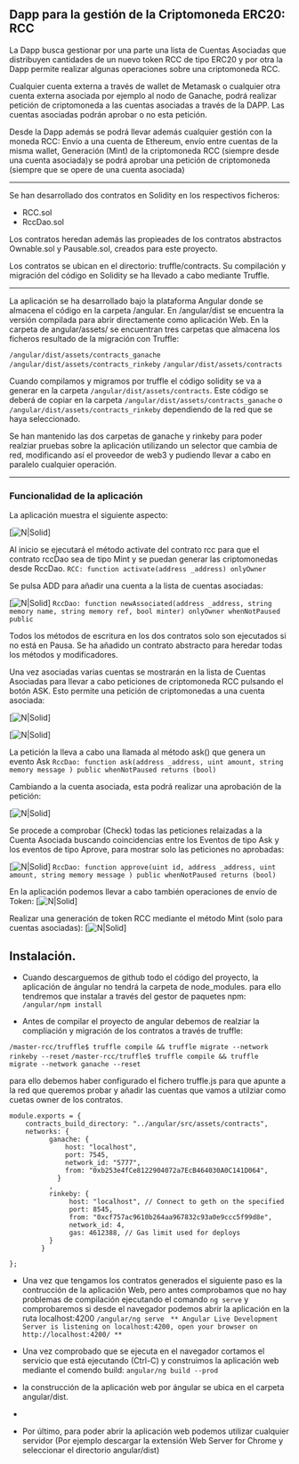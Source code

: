 ## Dapp para la gestión de la Criptomoneda ERC20: RCC

La Dapp busca gestionar por una parte una lista de Cuentas Asociadas que distribuyen cantidades de un nuevo token RCC de tipo ERC20 y por otra la Dapp permite realizar algunas operaciones sobre una criptomoneda RCC. 

Cualquier cuenta externa a través de wallet de Metamask o cualquier otra cuenta externa asociada por ejemplo al nodo de Ganache, podrá realizar petición de criptomoneda a las cuentas asociadas a través de la DAPP. Las cuentas asociadas podrán aprobar o no esta petición.

Desde la Dapp además se podrá llevar además cualquier gestión con la moneda RCC: Envío a una cuenta de Ethereum, envío entre cuentas de la misma wallet, Generación (Mint) de la criptomoneda RCC (siempre desde una cuenta asociada)y se podrá aprobar una petición de criptomoneda (siempre que se opere de una cuenta asociada)

------
Se han desarrollado dos contratos en Solidity en los respectivos ficheros:
- RCC.sol
- RccDao.sol

Los contratos heredan además las propieades de los contratos abstractos Ownable.sol y Pausable.sol, creados para este proyecto.

Los contratos se ubican en el directorio: truffle/contracts. Su compilación y migración del código en Solidity se ha llevado a cabo mediante Truffle.


----

La aplicación se ha desarrollado bajo la plataforma Angular donde se almacena el código en la carpeta /angular. En /angular/dist se encuentra la versión compilada para abrir directamente como aplicación Web. En la carpeta de angular/assets/ se encuentran tres carpetas que almacena los ficheros resultado de la migración con Truffle:

  `/angular/dist/assets/contracts_ganache`  
  `/angular/dist/assets/contracts_rinkeby`
  `/angular/dist/assets/contracts`

Cuando compilamos y migramos por truffle el código solidity se va a generar en la carpeta `/angular/dist/assets/contracts`. Este código se deberá de copiar en la carpeta `/angular/dist/assets/contracts_ganache` o `/angular/dist/assets/contracts_rinkeby` dependiendo de la red que se haya seleccionado.

Se han mantenido las dos carpetas de ganache y rinkeby para poder realziar pruebas sobre la aplicación utilizando un selector que cambia de red, modificando así el proveedor de web3 y pudiendo llevar a cabo en paralelo cualquier operación.


-----

### Funcionalidad de la aplicación

La aplicación muestra el siguiente aspecto:

[![N|Solid](https://github.com/cesar-casasola/masteruah-dd2-pec1/blob/master/images/Inicio.png)]

Al inicio se ejecutará el método activate del contrato rcc para que el contrato rccDao sea de tipo Mint y se puedan generar las criptomonedas desde RccDao.
`RCC: function activate(address _address) onlyOwner`

Se pulsa ADD para añadir una cuenta a la lista de cuentas asociadas:

[![N|Solid](https://github.com/cesar-casasola/masteruah-dd2-pec1/blob/master/images/Nuevo_asociado.png)]
`RccDao: function newAssociated(address _address, string memory name, string memory ref, bool minter) onlyOwner whenNotPaused public`

Todos los métodos de escritura en los dos contratos solo son ejecutados si no está en Pausa. Se ha añadido un contrato abstracto para heredar todas los métodos y modificadores.

Una vez asociadas varias cuentas se mostrarán en la lista de Cuentas Asociadas para llevar a cabo peticiones de criptomoneda RCC pulsando el botón ASK. Esto permite una petición de criptomonedas a una cuenta asociada:

[![N|Solid](https://github.com/cesar-casasola/masteruah-dd2-pec1/blob/master/images/Nuevo_asociado_creado.png)]

[![N|Solid](https://github.com/cesar-casasola/masteruah-dd2-pec1/blob/master/images/Peticion_RCC.png)]

La petición la lleva a cabo una llamada al método ask() que genera un evento Ask
`RccDao: function ask(address _address, uint amount, string memory message ) public whenNotPaused returns (bool)`

Cambiando a la cuenta asociada, esta podrá realizar una aprobación de la petición:

[![N|Solid](https://github.com/cesar-casasola/masteruah-dd2-pec1/blob/master/images/Asociado_aprove.png)]

Se procede a comprobar (Check) todas las peticiones relaizadas a la Cuenta Asociada buscando coincidencias entre los Eventos de tipo Ask y los eventos de tipo Aprove, para mostrar solo las peticiones no aprobadas:

[![N|Solid](https://github.com/cesar-casasola/masteruah-dd2-pec1/blob/master/images/Lista_de_peticiones.png)]
`RccDao: function approve(uint id, address _address, uint amount, string memory message ) public whenNotPaused returns (bool) `

En la aplicación podemos llevar a cabo también operaciones de envío de Token:
[![N|Solid](https://github.com/cesar-casasola/masteruah-dd2-pec1/blob/master/images/Envio_RCC.png)]

Realizar una generación de token RCC mediante el método Mint (solo para cuentas asociadas):
[![N|Solid](https://github.com/cesar-casasola/masteruah-dd2-pec1/blob/master/images/Asociado_mint.png)]


## Instalación.
- Cuando descarguemos de github todo el código del proyecto, la aplicación de ángular no tendrá la carpeta de node_modules. para ello tendremos que instalar a través del gestor de paquetes npm:
 `/angular/npm install`

- Antes de compilar el proyecto de angular debemos de realziar la compliación y migración de los contratos a través de truffle:

`/master-rcc/truffle$ truffle compile && truffle migrate --network rinkeby --reset`
`/master-rcc/truffle$ truffle compile && truffle migrate --network ganache --reset`

para ello debemos haber configurado el fichero truffle.js para que apunte a la red que queremos probar y añadir las cuentas que vamos a utilziar como cuetas owner de los contratos.

```
module.exports = {
    contracts_build_directory: "../angular/src/assets/contracts",
    networks: {
          ganache: {
              host: "localhost",
              port: 7545,
              network_id: "5777", 
              from: "0xb253e4fCe8122904072a7EcB464030A0C141D064",            
            }
          ,
          rinkeby: {
               host: "localhost", // Connect to geth on the specified
               port: 8545,
               from: "0xcf757ac9610b264aa967832c93a0e9ccc5f99d8e",
               network_id: 4,
               gas: 4612388, // Gas limit used for deploys      
          }
        }

};

```


- Una vez que tengamos los contratos generados el siguiente paso es la contrucción de la aplicación Web, pero antes comprobamos que no hay problemas de compilación ejecutando el comando `ng serve` y comprobaremos si desde el navegador podemos abrir la aplicación en la ruta localhost:4200
 `/angular/ng serve`
` ** Angular Live Development Server is listening on localhost:4200, open your browser on http://localhost:4200/ **`
      
- Una vez comprobado que se ejecuta en el navegador cortamos el servicio que está ejecutando (Ctrl-C) y construimos la aplicación web mediante el comendo build:
`angular/ng build --prod`
  
- la construcción de la aplicación web por ángular se ubica en el carpeta angular/dist.
- 
- Por último, para poder abrir la aplicación web podemos utilizar cualquier servidor (Por ejemplo descargar la extensión Web Server for Chrome y seleccionar el directorio angular/dist)

